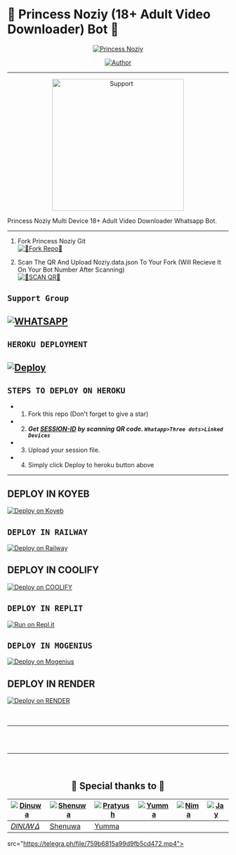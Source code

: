 # 👸 Princess Noziy (18+ Adult Video Downloader) Bot 👸

<p align="center">
 <a href="#"><img title="Princess Noziy" src="https://img.shields.io/badge/Whatshapp BOT-green?colorA=%23ff0000&colorB=%23017e40&style=for-the-badge"></a>
</p>
<p align="center">
<a href="https://github.com/dinuwah"><img title="Author" src="https://img.shields.io/badge/CREATOR-Noziy Official²⁰²³-green.svg?style=for-the-badge&logo=github"></a>

---------

  
<p align="center">  
  <a href="https://chat.whatsapp.com/Jyjqx7KBfgjDC7QcefHB1S">
    <img alt=Support height="300" src="https://telegra.ph/file/d920bdeb02ec2d9da14a9.jpg">
   
</a> 
    
</p>
<p align="center">
<a 

####  
Princess Noziy Multi Device 18+ Adult Video Downloader Whatsapp Bot.

***



1.  Fork Princess Noziy Git 
    <br>
<a href='https://github.com/ShenuhX/Princess-Noziy' target="_blank"><img alt='💝Fork Repo💝' src='https://img.shields.io/badge/Fork Repo-100000?style=for-the-badge&logo=scan&logoColor=white&labelColor=black&color=green'/></a>

2. Scan The QR And Upload Noziy.data.json To Your Fork (Will Recieve It On Your Bot Number After Scanning)
    <br>
<a href='https://replit.com/@ShenuhX/Princess-Noziy-QR-CODE-GENERATOR?v=1' target="_blank"><img alt='💝SCAN QR💝' src='https://img.shields.io/badge/Scan_qr-100000?style=for-the-badge&logo=scan&logoColor=white&labelColor=black&color=green'/></a>



## ``Support Group``
[![WHATSAPP](https://img.shields.io/badge/Support%20Group-25D366?style=for-the-badge&logo=whatsapp&logoColor=white)](https://chat.whatsapp.com/CtlYIXh97AF11ZiN1yaHvh) 
---------

## ```HEROKU DEPLOYMENT```

[![Deploy](https://www.herokucdn.com/deploy/button.svg)](https://heroku.com/deploy?template=https://github.com/ShenuhX/Princess-Noziy)
---------



## ```STEPS TO DEPLOY ON HEROKU```

- 1. Fork this repo (Don't forget to give a star)
- 2. ***Get [SESSION-ID](https://chat.whatsapp.com/CtlYIXh97AF11ZiN1yaHvh) by scanning QR code. `Whatapp>Three dots>Linked Devices`***
- 3. Upload your session file.
- 4. Simply click Deploy to heroku button above

---------
  
## DEPLOY IN KOYEB    
[![Deploy on Koyeb](https://www.koyeb.com/static/images/deploy/button.svg)](https://app.koyeb.com/auth/signup)  

## ```DEPLOY IN RAILWAY```

[![Deploy on Railway](https://railway.app/button.svg)](https://railway.app)
  
## DEPLOY IN COOLIFY    
[![Deploy on COOLIFY](https://img.shields.io/badge/coolify%20Account-yellow?style=for-the-badge&logo=coolify)](http://65.21.52.72:3000/register)  

## ```DEPLOY IN REPLIT```
[![Run on Repl.it](https://repl.it/badge/github/dinuwah/QUEEN-HENTAI)](https://replit.com)

## ```DEPLOY IN MOGENIUS```
[![Deploy on Mogenius](https://telegra.ph/file/946d83b461457a3c1598c.png)](https://studio.mogenius.com/studio/cloud-space/cloud-space-overview)
  
## DEPLOY IN RENDER    
[![Deploy on RENDER](https://img.shields.io/badge/render%20Account-green?style=for-the-badge&logo=render)](https://dashboard.render.com/registerundefined)  
<br><br>

---
<br><br>

---
<br>

<h2 align="center">🔰 Special thanks to 🔰
</h2>

[![Dinuwa](https://i.imgur.com/2Zoed8h.jpg)](https://github.com/dinuwah)  | [![Shenuwa](https://telegra.ph/file/d920bdeb02ec2d9da14a9.jpg)](https://github.com/dinuwah) | [![Pratyush](https://github.com/pratyush4932.png)](https://github.com/pratyush4932)  | [![Yumma](https://i.imgur.com/tCllTw9.jpg)](https://github.com/dinuwah) | [![Nima](https://github.com/Kai0071.png)](https://github.com/dinuwah) | [![Jay](https://github.com/jayjay-ops.png)](https://github.com/dinuwah)
----|----|----|----|----|----
[𝐷𝛪𝛮𝑈𝑊𝛥](https://github.com/dinuwah)  | [Shenuwa](https://github.com/ShenuhX)  | [Yumma](https://github.com/dinuwah)

src="https://telegra.ph/file/759b6815a99d9fb5cd472.mp4">
